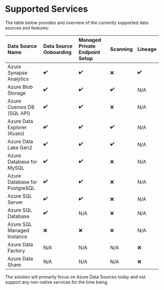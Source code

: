 
# Supported Services

The table below provides and overview of the currently supported data sources and features:

| Data Source Name              | Data Source Onboarding | Managed Private Endpoint Setup | Scanning           | Lineage            |
|:------------------------------|:-----------------------|:-------------------------------|:-------------------|:-------------------|
| Azure Synapse Analytics       | :heavy_check_mark:     | :heavy_check_mark:             | :x:                | :heavy_check_mark: |
| Azure Blob Storage            | :heavy_check_mark:     | :heavy_check_mark:             | :heavy_check_mark: | N/A                |
| Azure Cosmos DB (SQL API)     | :heavy_check_mark:     | :heavy_check_mark:             | :x:                | N/A                |
| Azure Data Explorer (Kusto)   | :heavy_check_mark:     | :heavy_check_mark:             | :heavy_check_mark: | N/A                |
| Azure Data Lake Gen2          | :heavy_check_mark:     | :heavy_check_mark:             | :heavy_check_mark: | N/A                |
| Azure Database for MySQL      | :heavy_check_mark:     | :heavy_check_mark:             | :x:                | N/A                |
| Azure Database for PostgreSQL | :heavy_check_mark:     | :heavy_check_mark:             | :x:                | N/A                |
| Azure SQL Server              | :heavy_check_mark:     | :heavy_check_mark:             | :x:                | N/A                |
| Azure SQL Database            | :heavy_check_mark:     | N/A                            | :x:                | N/A                |
| Azure SQL Managed Instance    | :x:                    | :x:                            | :x:                | N/A                |
| Azure Data Factory            | N/A                    | N/A                            | N/A                | :x:                |
| Azure Data Share              | N/A                    | N/A                            | N/A                | :x:                |

The solution will primarily focus on Azure Data Sources today and not support any non-native services for the time being.
